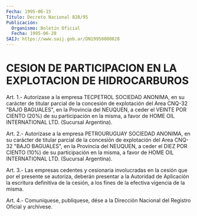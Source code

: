 ```yaml
---
Fecha: 1995-06-15
Título: Decreto Nacional 828/95
Publicación:
  Organismo: Boletín Oficial
  Fecha: 1995-06-20
SAIJ: https://www.saij.gob.ar/DN19950000828
---
```

# CESION DE PARTICIPACION EN LA EXPLOTACION DE HIDROCARBUROS

<a id="1"></a>
Art. 1.- Autorízase a la empresa TECPETROL SOCIEDAD ANONIMA, en su carácter  de  titular parcial de la concesión de explotación del Area CNQ-32 "BAJO  BAGUALES",  en la Provincia del NEUQUEN, a ceder el  VEINTE POR CIENTO (20%) de su  participación  en  la  misma,  a favor    de  HOME  OIL  INTERNATIONAL  LTD.  (Sucursal  Argentina).

<a id="2"></a>
Art. 2.- Autorízase a la empresa PETROURUGUAY SOCIEDAD ANONIMA, en su  carácter  de  titular parcial de la concesión de explotación del Area CNQ-32 "BAJO  BAGUALES",  en  la  Provincia del NEUQUEN, a ceder el DIEZ POR CIENTO (10%) de su participación  en  la misma, a favor    de  HOME  OIL  INTERNATIONAL  LTD.  (Sucursal  Argentina).

<a id="3"></a>
Art. 3.- Las empresas cedentes y cesionaria involucradas en la cesión  que  por  el  presente  se autoriza, deberán presentar a la Autoridad de Aplicación la escritura  definitiva  de  la  cesión, a los fines de la efectiva vigencia de la misma.

<a id="4"></a>
Art. 4.- Comuníquese, publíquese, dése a la Dirección Nacional del Registro Oficial y archívese.